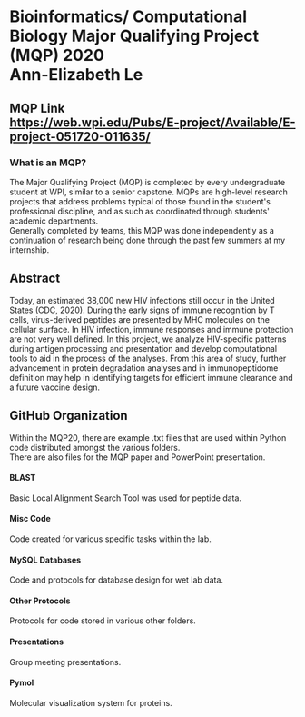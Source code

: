 # Bioinformatics/ Computational Biology Major Qualifying Project (MQP) 2020 <br/> Ann-Elizabeth Le

## MQP Link <br/> https://web.wpi.edu/Pubs/E-project/Available/E-project-051720-011635/

### What is an MQP?
The Major Qualifying Project (MQP) is completed by every undergraduate student at WPI, similar to a senior capstone. MQPs are high-level research projects that address problems typical of those found in the student's professional discipline, and as such as coordinated through students' academic departments. <br/>
Generally completed by teams, this MQP was done independently as a continuation of research being done through the past few summers at my internship. 

## Abstract
Today, an estimated 38,000 new HIV infections still occur in the United States (CDC, 2020). During the early signs of immune recognition by T cells, virus-derived peptides are presented by MHC molecules on the cellular surface. In HIV infection, immune responses and immune protection are not very well defined. In this project, we analyze HIV-specific patterns during antigen processing and presentation and develop computational tools to aid in the process of the analyses. From this area of study, further advancement in protein degradation analyses and in immunopeptidome definition may help in identifying targets for efficient immune clearance and a future vaccine design.

## GitHub Organization
Within the MQP20, there are example .txt files that are used within Python code distributed amongst the various folders. <br/>
There are also files for the MQP paper and PowerPoint presentation.

#### BLAST
Basic Local Alignment Search Tool was used for peptide data.

#### Misc Code
Code created for various specific tasks within the lab. 

#### MySQL Databases
Code and protocols for database design for wet lab data.

#### Other Protocols
Protocols for code stored in various other folders. 

#### Presentations
Group meeting presentations.

#### Pymol
Molecular visualization system for proteins.


